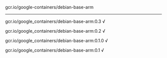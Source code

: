 gcr.io/google-containers/debian-base-arm 

----
gcr.io/google_containers/debian-base-arm:0.3 √

gcr.io/google_containers/debian-base-arm:0.2 √

gcr.io/google_containers/debian-base-arm:0.1.0 √

gcr.io/google_containers/debian-base-arm:0.1 √

